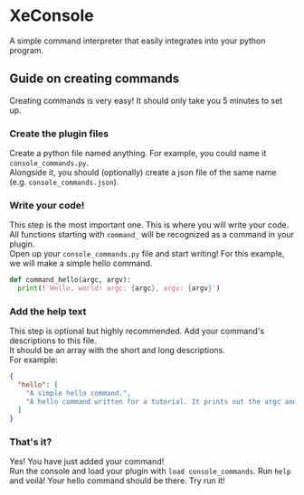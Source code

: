 # XeConsole

A simple command interpreter that easily integrates into your python program.

## Guide on creating commands
Creating commands is very easy! It should only take you 5 minutes to set up.

### Create the plugin files
Create a python file named anything. For example, you could name it `console_commands.py`.\
Alongside it, you should (optionally) create a json file of the same name (e.g. `console_commands.json`).

### Write your code!
This step is the most important one. This is where you will write your code.\
All functions starting with `command_` will be recognized as a command in your plugin.\
Open up your `console_commands.py` file and start writing! For this example, we will make a simple hello command.
```python
def command_hello(argc, argv):
  print(f'Hello, world! argc: {argc}, argv: {argv}')
```

### Add the help text
This step is optional but highly recommended. Add your command's descriptions to this file.\
It should be an array with the short and long descriptions.\
For example:
```json
{
  "hello": [
    "A simple hello command.",
    "A hello command written for a tutorial. It prints out the argc and argv values."
  ]
}
```

### That's it?
Yes! You have just added your command!\
Run the console and load your plugin with `load console_commands`.
Run `help` and voilà! Your hello command should be there. Try run it!
